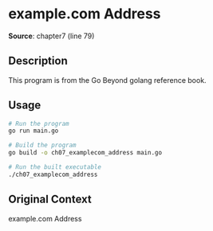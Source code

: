 # example.com Address

**Source**: chapter7 (line 79)

## Description

This program is from the Go Beyond golang reference book.

## Usage

```bash
# Run the program
go run main.go

# Build the program
go build -o ch07_examplecom_address main.go

# Run the built executable
./ch07_examplecom_address
```

## Original Context

example.com Address
